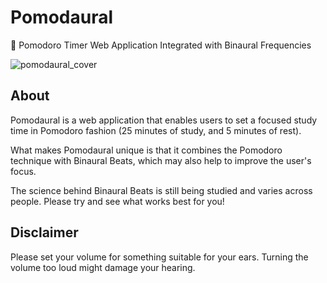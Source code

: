 # Pomodaural
🍅 Pomodoro Timer Web Application Integrated with Binaural Frequencies

![pomodaural_cover](https://github.com/thomasjvu/pomodaural/assets/49382745/19e416d6-7a0d-4524-8cec-33784ee2feeb)

## About
Pomodaural is a web application that enables users to set a focused study time in Pomodoro fashion (25 minutes of study, and 5 minutes of rest).

What makes Pomodaural unique is that it combines the Pomodoro technique with Binaural Beats, which may also help to improve the user's focus.

The science behind Binaural Beats is still being studied and varies across people. Please try and see what works best for you!

## Disclaimer
Please set your volume for something suitable for your ears. Turning the volume too loud might damage your hearing.

